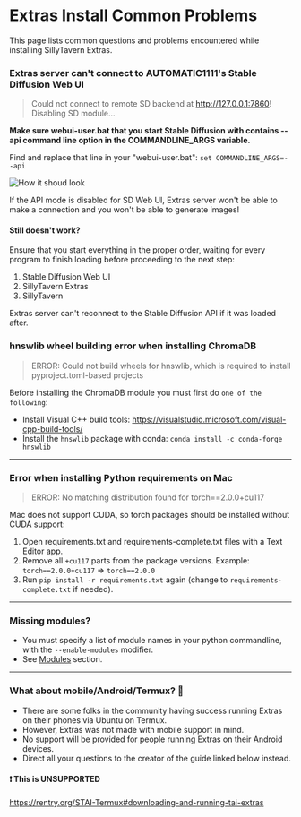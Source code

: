 # Extras Install Common Problems

This page lists common questions and problems encountered while installing SillyTavern Extras.

### Extras server can't connect to AUTOMATIC1111's Stable Diffusion Web UI

> Could not connect to remote SD backend at http://127.0.0.1:7860! Disabling SD module...

**Make sure webui-user.bat that you start Stable Diffusion with contains --api command line option in the COMMANDLINE_ARGS variable.**

Find and replace that line in your "webui-user.bat": `set COMMANDLINE_ARGS=--api`

![How it shoud look](https://github.com/SillyTavern/SillyTavern-Docs/assets/18619528/a823d134-14fb-40c6-b3f1-2e174e7b1172)

If the API mode is disabled for SD Web UI, Extras server won't be able to make a connection and you won't be able to generate images!

#### Still doesn't work?

Ensure that you start everything in the proper order, waiting for every program to finish loading before proceeding to the next step:

1. Stable Diffusion Web UI
2. SillyTavern Extras
3. SillyTavern

Extras server can't reconnect to the Stable Diffusion API if it was loaded after.

### hnswlib wheel building error when installing ChromaDB

> ERROR: Could not build wheels for hnswlib, which is required to install pyproject.toml-based projects

Before installing the ChromaDB module you must first do `one of the following`:

* Install Visual C++ build tools: <https://visualstudio.microsoft.com/visual-cpp-build-tools/>
* Install the `hnswlib` package with conda: `conda install -c conda-forge hnswlib`

---

### Error when installing Python requirements on Mac 

> ERROR: No matching distribution found for torch==2.0.0+cu117 

Mac does not support CUDA, so torch packages should be installed without CUDA support:

1. Open requirements.txt and requirements-complete.txt files with a Text Editor app.
2. Remove all `+cu117` parts from the package versions. Example: `torch==2.0.0+cu117` => `torch==2.0.0`
3. Run `pip install -r requirements.txt` again (change to `requirements-complete.txt` if needed).

---

### Missing modules?

* You must specify a list of module names in your python commandline, with the `--enable-modules` modifier.
* See [Modules](https://docs.sillytavern.app/extras/installation/#decide-which-module-to-use) section.

---

### What about mobile/Android/Termux? 🤔

* There are some folks in the community having success running Extras on their phones via Ubuntu on Termux.
* However, Extras was not made with mobile support in mind.
* No support will be provided for people running Extras on their Android devices.
* Direct all your questions to the creator of the guide linked below instead.

#### ❗ This is UNSUPPORTED

<https://rentry.org/STAI-Termux#downloading-and-running-tai-extras>
